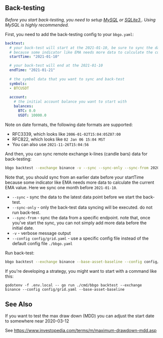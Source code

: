 ## Back-testing

*Before you start back-testing, you need to setup [MySQL](../../README.md#configure-mysql-database) or [SQLite3
](../../README.md#configure-sqlite3-database). Using MySQL is highly recommended.*

First, you need to add the back-testing config to your `bbgo.yaml`:

```yaml
backtest:
  # your back-test will start at the 2021-01-10, be sure to sync the data before 2021-01-10 
  # because some indicator like EMA needs more data to calculate the current EMA value.
  startTime: "2021-01-10"

  # your back-test will end at the 2021-01-10
  endTime: "2021-01-21"
  
  # the symbol data that you want to sync and back-test
  symbols:
  - BTCUSDT
  
  account:
    # the initial account balance you want to start with
    balances:
      BTC: 0.0
      USDT: 10000.0
```

Note on date formats, the following date formats are supported:
* RFC3339, which looks like `2006-01-02T15:04:05Z07:00`
* RFC822, which looks like `02 Jan 06 15:04 MST`
* You can also use `2021-11-26T15:04:56`

And then, you can sync remote exchange k-lines (candle bars) data for back-testing:

```sh
bbgo backtest --exchange binance -v --sync --sync-only --sync-from 2020-11-01 --config config/grid.yaml
```

Note that, you should sync from an earlier date before your startTime because some indicator like EMA needs more data to calculate the current EMA value.
Here we sync one month before `2021-01-10`.

- `--sync` - sync the data to the latest data point before we start the back-test.
- `--sync-only` - only the back-test data syncing will be executed. do not run back-test.
- `--sync-from` - sync the data from a specific endpoint. note that, once you've start the sync, you can not simply add more data before the initial date.
- `-v` - verbose message output
- `--config config/grid.yaml` - use a specific config file instead of the default config file `./bbgo.yaml`

Run back-test:

```sh
bbgo backtest --exchange binance --base-asset-baseline --config config/grid.yaml
```

If you're developing a strategy, you might want to start with a command like this:

```shell
godotenv -f .env.local -- go run ./cmd/bbgo backtest --exchange binance --config config/grid.yaml --base-asset-baseline
```

## See Also

If you want to test the max draw down (MDD) you can adjust the start date to somewhere near 2020-03-12

See <https://www.investopedia.com/terms/m/maximum-drawdown-mdd.asp>

